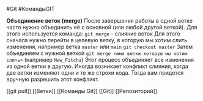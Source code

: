 #Git  #КомандыGIT

**Объединение веток (merge)**
После завершения работы в одной ветке часто нужно объединить её с основной (или любой другой веткой). Для этого используется команда:
`git merge` - слияние веток
Для этого сначала нужно перейти в целевую ветку, в которую мы хотим слить изменения, например ветка `master` или `main`
`git checkout master`
Затем объединяем с нужной веткой
`git merge <имя ветки которую мы хотим слить>` (например `New_Fitcha`)
Этот процесс объединяет все изменения из одной ветки в другую. Иногда возникает конфликт слияния, когда две ветки изменяют одни и те же строки кода. Тогда вам придется вручную разрешить этот конфликт.

[[git pull]]
[[Ветки]]
[[Команды Git]]
[[Git]]
[[Репозиторий]]
